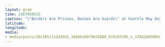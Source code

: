 ```yaml
---
layout: gram
time: 1367459515
caption: "\"Borders Are Prisons, Bosses Are Guards\" at Seattle May Day"
latitude: 
longitude: 
media:
- media/posts/201305/11243931_1669616079932889_974193795_n_17842685005000351.jpg
---
```

